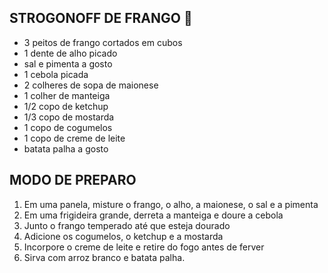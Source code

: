 ## STROGONOFF DE FRANGO :chicken:

* 3 peitos de frango cortados em cubos
* 1 dente de alho picado
* sal e pimenta a gosto
* 1 cebola picada
* 2 colheres de sopa de maionese
* 1 colher de manteiga
* 1/2 copo de ketchup
* 1/3 copo de mostarda
* 1 copo  de cogumelos
* 1 copo de creme de leite
* batata palha a gosto



## MODO DE PREPARO

1. Em uma panela, misture o frango, o alho, a maionese, o sal e a pimenta
2. Em uma frigideira grande, derreta a manteiga e doure a cebola
3.  Junto o frango temperado até que esteja dourado
4.  Adicione os cogumelos, o ketchup e a mostarda
5.  Incorpore o creme de leite e retire do fogo antes de ferver
6.  Sirva com arroz branco e batata palha.
